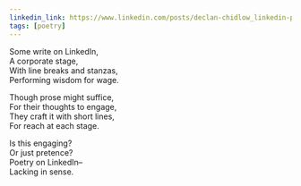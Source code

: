 ```yaml
---
linkedin_link: https://www.linkedin.com/posts/declan-chidlow_linkedin-poetry-contentstrategy-activity-7345626665026244608-r05Z
tags: [poetry]
---
```


Some write on LinkedIn, \
A corporate stage, \
With line breaks and stanzas, \
Performing wisdom for wage.

Though prose might suffice, \
For their thoughts to engage, \
They craft it with short lines, \
For reach at each stage.

Is this engaging? \
Or just pretence? \
Poetry on LinkedIn– \
Lacking in sense.
